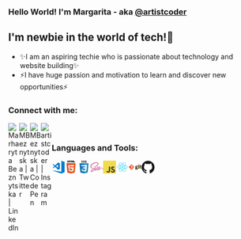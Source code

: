### Hello World! I'm Margarita - aka [@artistcoder]

## I'm newbie in the world of tech!🦄

- ✨I am an aspiring techie who is passionate about technology and website building✨
- ⚡I have huge passion and motivation to learn and discover new opportunities⚡

### Connect with me:

[<img align="left" alt="Marharyta Beznytska | LinkedIn" width="22px" src="https://cdn.jsdelivr.net/npm/simple-icons@v3/icons/linkedin.svg" />][LinkedIn]
[<img align="left" href="https://twitter.com/MBeznytska" alt="MBeznytska | Twitter" width="22px" src="https://cdn.jsdelivr.net/npm/simple-icons@v3/icons/twitter.svg" />][Twitter]
[<img align="left" href="https://codepen.io/MBeznytska" alt="MBeznytska | CodePen" width="22px" src="https://cdn.jsdelivr.net/npm/simple-icons@v3/icons/codepen.svg" />][CodePen]
[<img align="left" href="https://www.instagram.com/artistcoder/" alt="artistcoder | Instagram" width="22px" src="https://cdn.jsdelivr.net/npm/simple-icons@v3/icons/instagram.svg" />][instagram]



<br />

### Languages and Tools:

<img align="left" alt="Visual Studio Code" width="26px" src="https://raw.githubusercontent.com/github/explore/80688e429a7d4ef2fca1e82350fe8e3517d3494d/topics/visual-studio-code/visual-studio-code.png" />
<img align="left" alt="HTML5" width="26px" src="https://raw.githubusercontent.com/github/explore/80688e429a7d4ef2fca1e82350fe8e3517d3494d/topics/html/html.png" />
<img align="left" alt="CSS3" width="26px" src="https://raw.githubusercontent.com/github/explore/80688e429a7d4ef2fca1e82350fe8e3517d3494d/topics/css/css.png" />
<img align="left" alt="Sass" width="26px" src="https://raw.githubusercontent.com/github/explore/80688e429a7d4ef2fca1e82350fe8e3517d3494d/topics/sass/sass.png" />
<img align="left" alt="JavaScript" width="26px" src="https://raw.githubusercontent.com/github/explore/80688e429a7d4ef2fca1e82350fe8e3517d3494d/topics/javascript/javascript.png" />
<img align="left" alt="React" width="26px" src="https://raw.githubusercontent.com/github/explore/80688e429a7d4ef2fca1e82350fe8e3517d3494d/topics/react/react.png" />
<img align="left" alt="Git" width="26px" src="https://raw.githubusercontent.com/github/explore/80688e429a7d4ef2fca1e82350fe8e3517d3494d/topics/git/git.png" />
<img align="left" alt="GitHub" width="26px" src="https://raw.githubusercontent.com/github/explore/78df643247d429f6cc873026c0622819ad797942/topics/github/github.png" />


<br />

[@artistcoder]: https://www.instagram.com/artistcoder/ 

[LinkedIn]: https://www.linkedin.com/in/marharyta-beznytska/

[instagram]: https://www.instagram.com/artistcoder/ 

[Twitter]: https://twitter.com/MBeznytska

[CodePen]: https://codepen.io/MBeznytska


